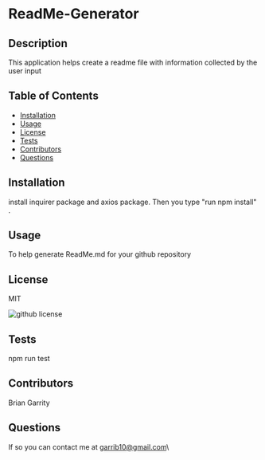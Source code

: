 # ReadMe-Generator
  
  
  ## Description
  This application helps create a readme file with information collected by the user input 

  ## Table of Contents
  * [Installation](#installation)
  * [Usage](#usage)
  * [License](#usage)
  * [Tests](#tests)
  * [Contributors](#contributors)
  * [Questions](#questions)

  ## Installation
  install inquirer package and axios package. Then you  type "run npm install" . 

  ## Usage 
  To help generate ReadMe.md for your github repository

  ## License
  MIT
  
  ![github license](https://img.shields.io/badge/license-MIT-blue.svg)
  

  ## Tests
  npm run test 
  
  
  ## Contributors
  Brian Garrity

  ## Questions
   If so you can contact me at garrib10@gmail.com\
